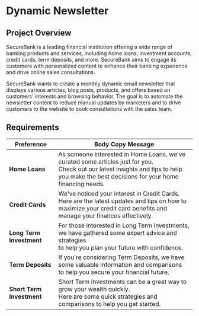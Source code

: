 # Dynamic Newsletter

## Project Overview

SecureBank is a leading financial institution offering a wide range of banking products and services, including home loans, investment accounts, credit cards, term deposits, and more. SecureBank aims to engage its customers with personalized content to enhance their banking experience and drive online sales consultations.

SecureBank wants to create a monthly dynamic email newsletter that displays various articles, blog posts, products, and offers based on customers' interests and browsing behavior. The goal is to automate the newsletter content to reduce manual updates by marketers and to drive customers to the website to book consultations with the sales team.

## Requirements

| Preference             | Body Copy Message                                                                                                     |
|------------------------|-----------------------------------------------------------------------------------------------------------------------|
| **Home Loans**         | As someone interested in Home Loans, we've curated some articles just for you.<br>Check out our latest insights and tips to help you make the best decisions for your home financing needs. |
| **Credit Cards**       | We've noticed your interest in Credit Cards.<br>Here are the latest updates and tips on how to maximize your credit card benefits and manage your finances effectively. |
| **Long Term Investment** | For those interested in Long Term Investments, we have gathered some expert advice and strategies<br>to help you plan your future with confidence. |
| **Term Deposits**      | If you're considering Term Deposits, we have some valuable information and comparisons<br>to help you secure your financial future. |
| **Short Term Investment** | Short Term Investments can be a great way to grow your wealth quickly.<br>Here are some quick strategies and comparisons to help you get started. |
